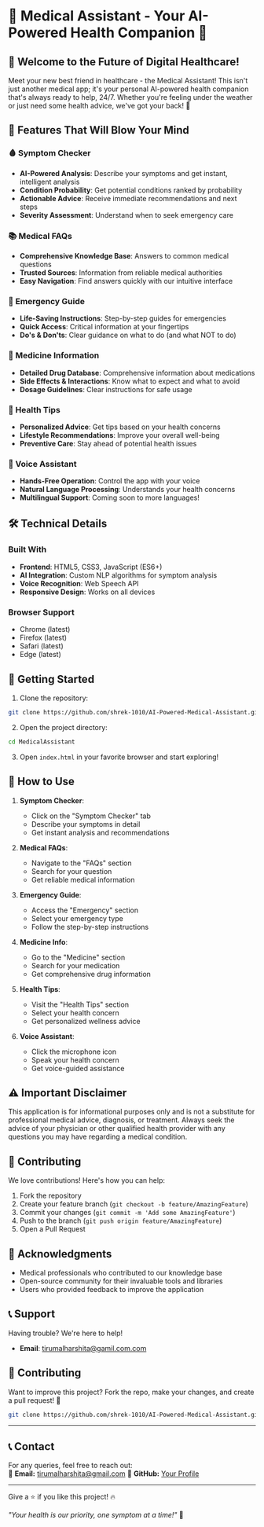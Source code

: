 # 🏥 Medical Assistant - Your AI-Powered Health Companion 🤖


## 🌟 Welcome to the Future of Digital Healthcare!
Meet your new best friend in healthcare - the Medical Assistant! This isn't just another medical app; it's your personal AI-powered health companion that's always ready to help, 24/7. Whether you're feeling under the weather or just need some health advice, we've got your back! 🚀

## 🎯 Features That Will Blow Your Mind

### 🩸 Symptom Checker
- **AI-Powered Analysis**: Describe your symptoms and get instant, intelligent analysis  
- **Condition Probability**: Get potential conditions ranked by probability  
- **Actionable Advice**: Receive immediate recommendations and next steps  
- **Severity Assessment**: Understand when to seek emergency care  

### 📚 Medical FAQs
- **Comprehensive Knowledge Base**: Answers to common medical questions  
- **Trusted Sources**: Information from reliable medical authorities  
- **Easy Navigation**: Find answers quickly with our intuitive interface  

### 🚨 Emergency Guide
- **Life-Saving Instructions**: Step-by-step guides for emergencies  
- **Quick Access**: Critical information at your fingertips  
- **Do's & Don'ts**: Clear guidance on what to do (and what NOT to do)  

### 💊 Medicine Information
- **Detailed Drug Database**: Comprehensive information about medications  
- **Side Effects & Interactions**: Know what to expect and what to avoid  
- **Dosage Guidelines**: Clear instructions for safe usage  

### 🌱 Health Tips
- **Personalized Advice**: Get tips based on your health concerns  
- **Lifestyle Recommendations**: Improve your overall well-being  
- **Preventive Care**: Stay ahead of potential health issues  

### 🎤 Voice Assistant
- **Hands-Free Operation**: Control the app with your voice  
- **Natural Language Processing**: Understands your health concerns  
- **Multilingual Support**: Coming soon to more languages!  

## 🛠️ Technical Details

### Built With
- **Frontend**: HTML5, CSS3, JavaScript (ES6+)  
- **AI Integration**: Custom NLP algorithms for symptom analysis  
- **Voice Recognition**: Web Speech API  
- **Responsive Design**: Works on all devices  

### Browser Support
- Chrome (latest)  
- Firefox (latest)  
- Safari (latest)  
- Edge (latest)  

## 🚀 Getting Started

1. Clone the repository:  
```bash
git clone https://github.com/shrek-1010/AI-Powered-Medical-Assistant.git
```  
2. Open the project directory:  
```bash
cd MedicalAssistant
```  
3. Open `index.html` in your favorite browser and start exploring!  

## 📱 How to Use

1. **Symptom Checker**:  
   - Click on the "Symptom Checker" tab  
   - Describe your symptoms in detail  
   - Get instant analysis and recommendations  

2. **Medical FAQs**:  
   - Navigate to the "FAQs" section  
   - Search for your question  
   - Get reliable medical information  

3. **Emergency Guide**:  
   - Access the "Emergency" section  
   - Select your emergency type  
   - Follow the step-by-step instructions  

4. **Medicine Info**:  
   - Go to the "Medicine" section  
   - Search for your medication  
   - Get comprehensive drug information  

5. **Health Tips**:  
   - Visit the "Health Tips" section  
   - Select your health concern  
   - Get personalized wellness advice  

6. **Voice Assistant**:  
   - Click the microphone icon  
   - Speak your health concern  
   - Get voice-guided assistance  

## ⚠️ Important Disclaimer
This application is for informational purposes only and is not a substitute for professional medical advice, diagnosis, or treatment. Always seek the advice of your physician or other qualified health provider with any questions you may have regarding a medical condition.  

## 🤝 Contributing

We love contributions! Here's how you can help:  

1. Fork the repository  
2. Create your feature branch (`git checkout -b feature/AmazingFeature`)  
3. Commit your changes (`git commit -m 'Add some AmazingFeature'`)  
4. Push to the branch (`git push origin feature/AmazingFeature`)  
5. Open a Pull Request  



## 🙏 Acknowledgments
- Medical professionals who contributed to our knowledge base  
- Open-source community for their invaluable tools and libraries  
- Users who provided feedback to improve the application  

## 📞 Support
Having trouble? We're here to help!  

- **Email**: tirumalharshita@gamil.com.com  

## 🤝 Contributing
Want to improve this project? Fork the repo, make your changes, and create a pull request! 🙌

```sh
git clone https://github.com/shrek-1010/AI-Powered-Medical-Assistant.git
```
---

## 📞 Contact
For any queries, feel free to reach out:  
📧 **Email:** tirumalharshita@gmail.com 
🔗 **GitHub:** [Your Profile](https://github.com/shrek-1010)  

---
Give a ⭐ if you like this project! 🔥

*"Your health is our priority, one symptom at a time!"* 🏥
